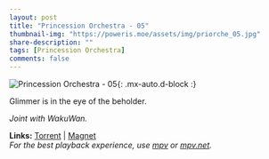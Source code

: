 ```yaml
---
layout: post
title: "Princession Orchestra - 05"
thumbnail-img: "https://poweris.moe/assets/img/priorche_05.jpg"
share-description: ""
tags: [Princession Orchestra]
comments: false
---
```


![Princession Orchestra - 05](https://poweris.moe/assets/img/priorche_05.jpg){: .mx-auto.d-block :}

Glimmer is in the eye of the beholder.
<!-- excerpt-end -->

*Joint with WakuWan.*

**Links:** [Torrent](https://nyaa.si/view/1969534) | [Magnet](magnet:?xt=urn:btih:c717f09105a389b175ed26bfa472905fd4cae71b&dn=%5BWakuTomete%5D%20Princess%20Session%20Orchestra%20-%2005%20%28WEB%201080p%20AVC%20E-AC3%29%20%5BF768479B%5D%20%7C%20Princession%20Orchestra&tr=http%3A%2F%2Fnyaa.tracker.wf%3A7777%2Fannounce&tr=udp%3A%2F%2Fopen.stealth.si%3A80%2Fannounce&tr=udp%3A%2F%2Ftracker.opentrackr.org%3A1337%2Fannounce&tr=udp%3A%2F%2Fexodus.desync.com%3A6969%2Fannounce&tr=udp%3A%2F%2Ftracker.torrent.eu.org%3A451%2Fannounce) <br>
*For the best playback experience, use [mpv](https://mpv.io/) or [mpv.net](https://github.com/mpvnet-player/mpv.net/releases).*
